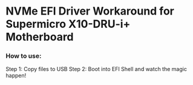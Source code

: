 # NVMe EFI Driver Workaround for Supermicro X10-DRU-i+ Motherboard

### How to use:
Step 1: Copy files to USB
Step 2: Boot into EFI Shell and watch the magic happen!
